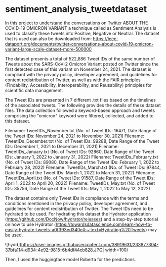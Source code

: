 # sentiment_analysis_tweetdataset

In this project to understand the conversations on Twitter ABOUT THE COVID-19 OMICRON VARIANT a technique called as Sentiment Analysis is used to classify these tweets into Positive, Negative or Neutral.  The dataset that is used can also be downloaded from:
https://ieee-dataport.org/documents/twitter-conversations-about-covid-19-omicron-variant-large-scale-dataset-more-500000

The dataset presents a total of 522,886 Tweet IDs of the same number of Tweets about the SARS-CoV-2 Omicron Variant posted on Twitter since the first detected case of this variant on November 24, 2021. The dataset is compliant with the privacy policy, developer agreement, and guidelines for content redistribution of Twitter, as well as with the FAIR principles (Findability, Accessibility, Interoperability, and Reusability) principles for scientific data management.

The Tweet IDs are presented in 7 different .txt files based on the timelines of the associated tweets. The following provides the details of these dataset files. The data collection followed a keyword-based approach and tweets comprising the "omicron" keyword were filtered, collected, and added to this dataset. 

Filename: TweetIDs_November.txt (No. of Tweet IDs: 16471, Date Range of the Tweet IDs: November 24, 2021 to November 30, 2021)
Filename: TweetIDs_December.txt (No. of Tweet IDs: 99288, Date Range of the Tweet IDs: December 1, 2021 to December 31, 2021)
Filename: TweetIDs_January.txt (No. of Tweet IDs: 92860, Date Range of the Tweet IDs: January 1, 2022 to January 31, 2022)
Filename: TweetIDs_February.txt (No. of Tweet IDs: 89080, Date Range of the Tweet IDs: February 1, 2022 to February 28, 2022)
Filename: TweetIDs_March.txt (No. of Tweet IDs: 97844, Date Range of the Tweet IDs: March 1, 2022 to March 31, 2022)
Filename: TweetIDs_April.txt (No. of Tweet IDs: 91587, Date Range of the Tweet IDs: April 1, 2022 to April 20, 2022)
Filename: TweetIDs_May.txt (No. of Tweet IDs: 35756, Date Range of the Tweet IDs: May 1, 2022 to May 12, 2022)
 
 The dataset contains only Tweet IDs in compliance with the terms and conditions mentioned in the privacy policy, developer agreement, and guidelines for content redistribution of Twitter. The Tweet IDs need to be hydrated to be used. For hydrating this dataset the Hydrator application (https://github.com/DocNow/hydrator/releases) and a step-by-step tutorial on how to use Hydrator (https://towardsdatascience.com/learn-how-to-easily-hydrate-tweets-a0f393ed340e#:~:text=Hydrating%20Tweets) may be used.
 
 

![hydd](https://user-images.githubusercontent.com/38919631/233877304-37bfa114-d934-4e92-9815-6b4df44cb828.JPG| width=100)


Then, I used the huggingface model Roberta for the predictions.
